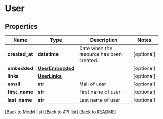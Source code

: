 # User

## Properties
Name | Type | Description | Notes
------------ | ------------- | ------------- | -------------
**created_at** | **datetime** | Date when the resource has been created. | [optional] 
**embedded** | [**UserEmbedded**](UserEmbedded.md) |  | [optional] 
**links** | [**UserLinks**](UserLinks.md) |  | [optional] 
**email** | **str** | Mail of user | [optional] 
**first_name** | **str** | First name of user | [optional] 
**last_name** | **str** | Last name of user | [optional] 

[[Back to Model list]](../../README.md#documentation-for-models) [[Back to API list]](../../README.md#documentation-for-api-endpoints) [[Back to README]](../../README.md)


